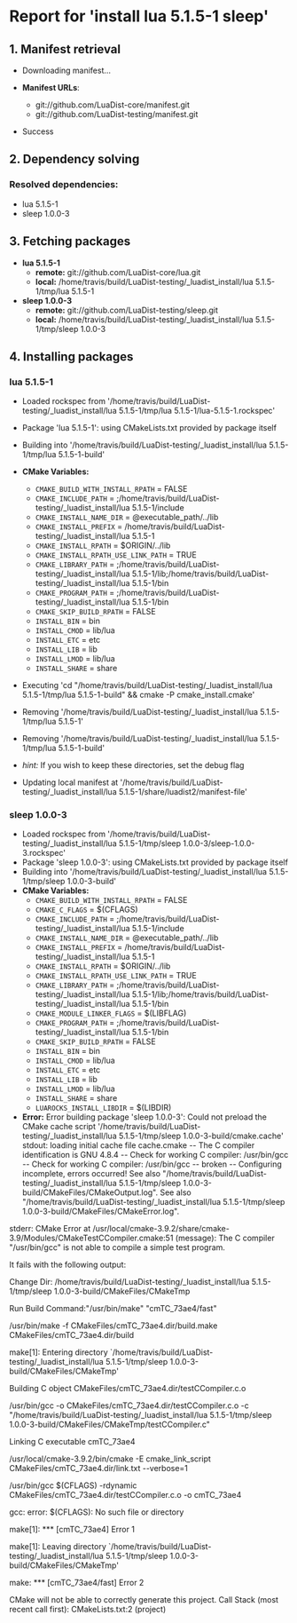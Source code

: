 # Report for 'install lua 5.1.5-1 sleep'


## 1. Manifest retrieval

- Downloading manifest...

- **Manifest URLs**:
    - git://github.com/LuaDist-core/manifest.git
    - git://github.com/LuaDist-testing/manifest.git
- Success

## 2. Dependency solving


### Resolved dependencies:
- lua 5.1.5-1
- sleep 1.0.0-3

## 3. Fetching packages

- **lua 5.1.5-1**
    - **remote:** git://github.com/LuaDist-core/lua.git
    - **local:** /home/travis/build/LuaDist-testing/_luadist_install/lua 5.1.5-1/tmp/lua 5.1.5-1
- **sleep 1.0.0-3**
    - **remote:** git://github.com/LuaDist-testing/sleep.git
    - **local:** /home/travis/build/LuaDist-testing/_luadist_install/lua 5.1.5-1/tmp/sleep 1.0.0-3

## 4. Installing packages


### lua 5.1.5-1
- Loaded rockspec from '/home/travis/build/LuaDist-testing/_luadist_install/lua 5.1.5-1/tmp/lua 5.1.5-1/lua-5.1.5-1.rockspec'
- Package 'lua 5.1.5-1': using CMakeLists.txt provided by package itself
- Building into '/home/travis/build/LuaDist-testing/_luadist_install/lua 5.1.5-1/tmp/lua 5.1.5-1-build'
- **CMake Variables:**
    - `CMAKE_BUILD_WITH_INSTALL_RPATH` = FALSE
    - `CMAKE_INCLUDE_PATH` = ;/home/travis/build/LuaDist-testing/_luadist_install/lua 5.1.5-1/include
    - `CMAKE_INSTALL_NAME_DIR` = @executable_path/../lib
    - `CMAKE_INSTALL_PREFIX` = /home/travis/build/LuaDist-testing/_luadist_install/lua 5.1.5-1
    - `CMAKE_INSTALL_RPATH` = $ORIGIN/../lib
    - `CMAKE_INSTALL_RPATH_USE_LINK_PATH` = TRUE
    - `CMAKE_LIBRARY_PATH` = ;/home/travis/build/LuaDist-testing/_luadist_install/lua 5.1.5-1/lib;/home/travis/build/LuaDist-testing/_luadist_install/lua 5.1.5-1/bin
    - `CMAKE_PROGRAM_PATH` = ;/home/travis/build/LuaDist-testing/_luadist_install/lua 5.1.5-1/bin
    - `CMAKE_SKIP_BUILD_RPATH` = FALSE
    - `INSTALL_BIN` = bin
    - `INSTALL_CMOD` = lib/lua
    - `INSTALL_ETC` = etc
    - `INSTALL_LIB` = lib
    - `INSTALL_LMOD` = lib/lua
    - `INSTALL_SHARE` = share
- Executing 'cd "/home/travis/build/LuaDist-testing/_luadist_install/lua 5.1.5-1/tmp/lua 5.1.5-1-build" && cmake -P cmake_install.cmake'
- Removing '/home/travis/build/LuaDist-testing/_luadist_install/lua 5.1.5-1/tmp/lua 5.1.5-1'
- Removing '/home/travis/build/LuaDist-testing/_luadist_install/lua 5.1.5-1/tmp/lua 5.1.5-1-build'

- *hint:* If you wish to keep these directories, set the debug flag
- Updating local manifest at '/home/travis/build/LuaDist-testing/_luadist_install/lua 5.1.5-1/share/luadist2/manifest-file'

### sleep 1.0.0-3
- Loaded rockspec from '/home/travis/build/LuaDist-testing/_luadist_install/lua 5.1.5-1/tmp/sleep 1.0.0-3/sleep-1.0.0-3.rockspec'
- Package 'sleep 1.0.0-3': using CMakeLists.txt provided by package itself
- Building into '/home/travis/build/LuaDist-testing/_luadist_install/lua 5.1.5-1/tmp/sleep 1.0.0-3-build'
- **CMake Variables:**
    - `CMAKE_BUILD_WITH_INSTALL_RPATH` = FALSE
    - `CMAKE_C_FLAGS` = $(CFLAGS)
    - `CMAKE_INCLUDE_PATH` = ;/home/travis/build/LuaDist-testing/_luadist_install/lua 5.1.5-1/include
    - `CMAKE_INSTALL_NAME_DIR` = @executable_path/../lib
    - `CMAKE_INSTALL_PREFIX` = /home/travis/build/LuaDist-testing/_luadist_install/lua 5.1.5-1
    - `CMAKE_INSTALL_RPATH` = $ORIGIN/../lib
    - `CMAKE_INSTALL_RPATH_USE_LINK_PATH` = TRUE
    - `CMAKE_LIBRARY_PATH` = ;/home/travis/build/LuaDist-testing/_luadist_install/lua 5.1.5-1/lib;/home/travis/build/LuaDist-testing/_luadist_install/lua 5.1.5-1/bin
    - `CMAKE_MODULE_LINKER_FLAGS` = $(LIBFLAG)
    - `CMAKE_PROGRAM_PATH` = ;/home/travis/build/LuaDist-testing/_luadist_install/lua 5.1.5-1/bin
    - `CMAKE_SKIP_BUILD_RPATH` = FALSE
    - `INSTALL_BIN` = bin
    - `INSTALL_CMOD` = lib/lua
    - `INSTALL_ETC` = etc
    - `INSTALL_LIB` = lib
    - `INSTALL_LMOD` = lib/lua
    - `INSTALL_SHARE` = share
    - `LUAROCKS_INSTALL_LIBDIR` = $(LIBDIR)
- **Error:** Error building package 'sleep 1.0.0-3': Could not preload the CMake cache script '/home/travis/build/LuaDist-testing/_luadist_install/lua 5.1.5-1/tmp/sleep 1.0.0-3-build/cmake.cache'
stdout:
loading initial cache file cache.cmake
-- The C compiler identification is GNU 4.8.4
-- Check for working C compiler: /usr/bin/gcc
-- Check for working C compiler: /usr/bin/gcc -- broken
-- Configuring incomplete, errors occurred!
See also "/home/travis/build/LuaDist-testing/_luadist_install/lua 5.1.5-1/tmp/sleep 1.0.0-3-build/CMakeFiles/CMakeOutput.log".
See also "/home/travis/build/LuaDist-testing/_luadist_install/lua 5.1.5-1/tmp/sleep 1.0.0-3-build/CMakeFiles/CMakeError.log".

stderr:
CMake Error at /usr/local/cmake-3.9.2/share/cmake-3.9/Modules/CMakeTestCCompiler.cmake:51 (message):
  The C compiler "/usr/bin/gcc" is not able to compile a simple test program.

  It fails with the following output:

   Change Dir: /home/travis/build/LuaDist-testing/_luadist_install/lua 5.1.5-1/tmp/sleep 1.0.0-3-build/CMakeFiles/CMakeTmp

  

  Run Build Command:"/usr/bin/make" "cmTC_73ae4/fast"

  /usr/bin/make -f CMakeFiles/cmTC_73ae4.dir/build.make
  CMakeFiles/cmTC_73ae4.dir/build

  make[1]: Entering directory
  `/home/travis/build/LuaDist-testing/_luadist_install/lua 5.1.5-1/tmp/sleep
  1.0.0-3-build/CMakeFiles/CMakeTmp'

  Building C object CMakeFiles/cmTC_73ae4.dir/testCCompiler.c.o

  /usr/bin/gcc -o CMakeFiles/cmTC_73ae4.dir/testCCompiler.c.o -c
  "/home/travis/build/LuaDist-testing/_luadist_install/lua 5.1.5-1/tmp/sleep
  1.0.0-3-build/CMakeFiles/CMakeTmp/testCCompiler.c"

  Linking C executable cmTC_73ae4

  /usr/local/cmake-3.9.2/bin/cmake -E cmake_link_script
  CMakeFiles/cmTC_73ae4.dir/link.txt --verbose=1

  /usr/bin/gcc $(CFLAGS) -rdynamic
  CMakeFiles/cmTC_73ae4.dir/testCCompiler.c.o -o cmTC_73ae4

  gcc: error: $(CFLAGS): No such file or directory

  make[1]: *** [cmTC_73ae4] Error 1

  make[1]: Leaving directory
  `/home/travis/build/LuaDist-testing/_luadist_install/lua 5.1.5-1/tmp/sleep
  1.0.0-3-build/CMakeFiles/CMakeTmp'

  make: *** [cmTC_73ae4/fast] Error 2

  

  

  CMake will not be able to correctly generate this project.
Call Stack (most recent call first):
  CMakeLists.txt:2 (project)



